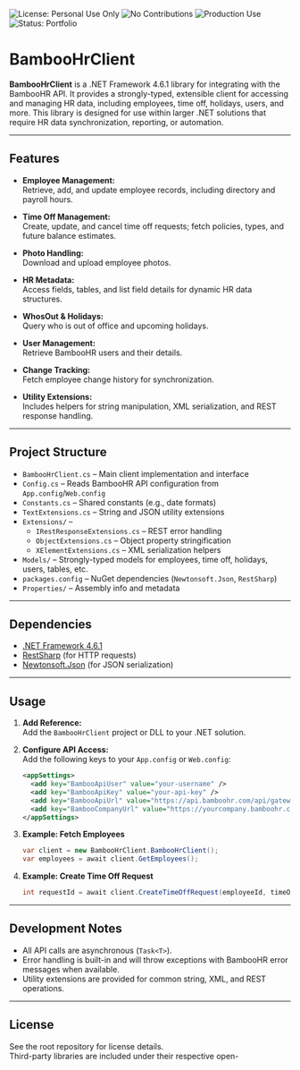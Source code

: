 ![License: Personal Use Only](https://img.shields.io/badge/license-personal--use--only-blue.svg)
![No Contributions](https://img.shields.io/badge/contributions-closed-red.svg)
![Production Use](https://img.shields.io/badge/production%20use-not%20authorized-lightgrey.svg)
![Status: Portfolio](https://img.shields.io/badge/status-portfolio-brightgreen.svg)

# BambooHrClient

**BambooHrClient** is a .NET Framework 4.6.1 library for integrating with the BambooHR API. It provides a strongly-typed, extensible client for accessing and managing HR data, including employees, time off, holidays, users, and more. This library is designed for use within larger .NET solutions that require HR data synchronization, reporting, or automation.

---

## Features

- **Employee Management:**  
  Retrieve, add, and update employee records, including directory and payroll hours.

- **Time Off Management:**  
  Create, update, and cancel time off requests; fetch policies, types, and future balance estimates.

- **Photo Handling:**  
  Download and upload employee photos.

- **HR Metadata:**  
  Access fields, tables, and list field details for dynamic HR data structures.

- **WhosOut & Holidays:**  
  Query who is out of office and upcoming holidays.

- **User Management:**  
  Retrieve BambooHR users and their details.

- **Change Tracking:**  
  Fetch employee change history for synchronization.

- **Utility Extensions:**  
  Includes helpers for string manipulation, XML serialization, and REST response handling.

---

## Project Structure

- `BambooHrClient.cs` – Main client implementation and interface
- `Config.cs` – Reads BambooHR API configuration from `App.config`/`Web.config`
- `Constants.cs` – Shared constants (e.g., date formats)
- `TextExtensions.cs` – String and JSON utility extensions
- `Extensions/` –
  - `IRestResponseExtensions.cs` – REST error handling
  - `ObjectExtensions.cs` – Object property stringification
  - `XElementExtensions.cs` – XML serialization helpers
- `Models/` – Strongly-typed models for employees, time off, holidays, users, tables, etc.
- `packages.config` – NuGet dependencies (`Newtonsoft.Json`, `RestSharp`)
- `Properties/` – Assembly info and metadata

---

## Dependencies

- [.NET Framework 4.6.1](https://dotnet.microsoft.com/download/dotnet-framework/net461)
- [RestSharp](https://www.nuget.org/packages/RestSharp/) (for HTTP requests)
- [Newtonsoft.Json](https://www.nuget.org/packages/Newtonsoft.Json/) (for JSON serialization)

---

## Usage

1. **Add Reference:**  
   Add the `BambooHrClient` project or DLL to your .NET solution.

2. **Configure API Access:**  
   Add the following keys to your `App.config` or `Web.config`:

   ```xml
   <appSettings>
     <add key="BambooApiUser" value="your-username" />
     <add key="BambooApiKey" value="your-api-key" />
     <add key="BambooApiUrl" value="https://api.bamboohr.com/api/gateway.php/your-company/v1" />
     <add key="BambooCompanyUrl" value="https://yourcompany.bamboohr.com" />
   </appSettings>
   ```

3. **Example: Fetch Employees**

   ```csharp
   var client = new BambooHrClient.BambooHrClient();
   var employees = await client.GetEmployees();
   ```

4. **Example: Create Time Off Request**
   ```csharp
   int requestId = await client.CreateTimeOffRequest(employeeId, timeOffTypeId, startDate, endDate, comment: "Vacation");
   ```

---

## Development Notes

- All API calls are asynchronous (`Task<T>`).
- Error handling is built-in and will throw exceptions with BambooHR error messages when available.
- Utility extensions are provided for common string, XML, and REST operations.

---

## License

See the root repository for license details.  
Third-party libraries are included under their respective open-
